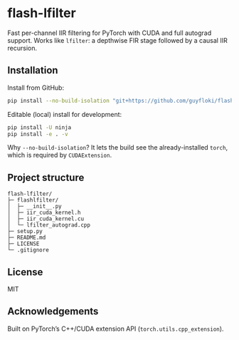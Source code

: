 # flash-lfilter

Fast per-channel IIR filtering for PyTorch with CUDA and full autograd support.
Works like `lfilter`: a depthwise FIR stage followed by a causal IIR recursion.

## Installation
Install from GitHub:

```bash
pip install --no-build-isolation "git+https://github.com/guyfloki/flash-lfilter.git@main"
```

Editable (local) install for development:

```bash
pip install -U ninja
pip install -e . -v
```

Why `--no-build-isolation`? It lets the build see the already-installed `torch`, which is required by `CUDAExtension`.

## Project structure

```
flash-lfilter/
├─ flashlfilter/
│  ├─ __init__.py
│  ├─ iir_cuda_kernel.h
│  ├─ iir_cuda_kernel.cu
│  └─ lfilter_autograd.cpp
├─ setup.py
├─ README.md
├─ LICENSE
└─ .gitignore
```

## License

MIT

## Acknowledgements

Built on PyTorch’s C++/CUDA extension API (`torch.utils.cpp_extension`).
